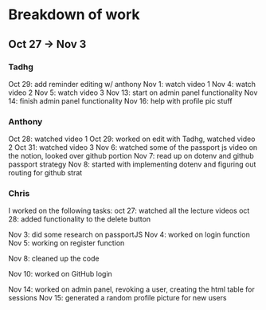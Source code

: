 # Breakdown of work

## Oct 27 -> Nov 3

### Tadhg

Oct 29: add reminder editing w/ anthony 
Nov 1: watch video 1 
Nov 4: watch video 2 
Nov 5: watch video 3 
Nov 13: start on admin panel functionality
Nov 14: finish admin panel functionality
Nov 16: help with profile pic stuff

### Anthony

Oct 28: watched video 1 
Oct 29: worked on edit with Tadhg, watched video 2 
Oct 31: watched video 3 Nov 6: watched some
of the passport js video on the notion, looked over github portion
Nov 7: read up on dotenv and github passport strategy
Nov 8: started with implementing dotenv and figuring out routing for github strat

### Chris

I worked on the following tasks:
oct 27: watched all the lecture videos 
oct 28: added functionality to the delete button 

Nov 3: did some research on passportJS 
Nov 4: worked on login function 
Nov 5: working on register function 

Nov 8: cleaned up the code 

Nov 10: worked on GitHub login

Nov 14: worked on admin panel, revoking a user, creating the html table for sessions
Nov 15: generated a random profile picture for new users
